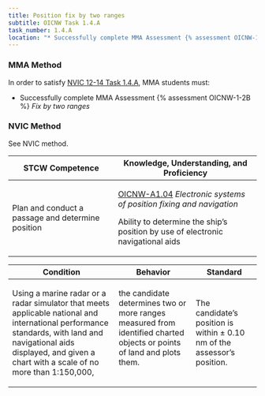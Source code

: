 ```yaml
---
title: Position fix by two ranges
subtitle: OICNW Task 1.4.A 
task_number: 1.4.A
location: "* Successfully complete MMA Assessment {% assessment OICNW-1-2B %} *Fix by two ranges*" 
---
```



### MMA Method

In order to satisfy  [NVIC 12-14  Task  1.4.A]({{site.baseurl}}/assets/images/nvic-12-14.pdf), MMA students must:

* Successfully complete MMA Assessment {% assessment OICNW-1-2B %} *Fix by two ranges*


### NVIC Method

<a onclick="togglevisibility('nvic_methods')" >See NVIC method.</a>

<div id='nvic_methods' class='hide'>

<table>
<thead>
<tr>
<th class='forty'> STCW Competence </th>
<th class='sixty'> Knowledge, Understanding, and Proficiency </th>
</tr>
</thead>




<tbody>
<tr><td markdown='1'>

Plan and conduct a passage and determine position

</td><td markdown='1'>

[OICNW-A1.04]({{site.baseurl}}/tables/21.html#OICNW-A1.04) *Electronic systems of position fixing and navigation*

Ability to determine the ship’s position by use of electronic navigational aids

</td></tr>


</tbody>
</table>


<table>
<thead>
<tr><th class='twenty'>  Condition </th><th class='twenty'> Behavior </th><th  class='sixty'>Standard </th></tr>
</thead>
<tbody >



<tr><td markdown='1'>

Using a marine radar or a radar simulator that meets applicable national and international performance standards, with land and navigational aids displayed, and given a chart with a scale of no more than 1:150,000,

</td><td markdown='1'>

the candidate determines two or more ranges measured from identified charted objects or points of land and plots them.

<br>

<div class="tooltip">
<span class="tooltiptext">
</span>
</div>


</td><td markdown='1'>

The candidate’s position is within ± 0.10 nm of the assessor’s position.

</td></tr>
</tbody>
</table>
</div>
